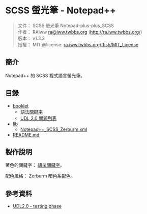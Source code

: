 SCSS 螢光筆 - Notepad++
=======


> 文件： SCSS 螢光筆 Notepad-plus-plus_SCSS<br />
> 作者： RAiww <ra@iww.twbbs.org> (http://ra.iww.twbbs.org/)<br />
> 版本： v1.3.3<br />
> 授權： MIT @license: [ra.iww.twbbs.org/ffish/MIT_License](http://ra.iww.twbbs.org/ffish/MIT_License)



## 簡介

Notepad++ 的 SCSS 程式語言螢光筆。



## 目錄

  * [booklet](booklet)
    * [語法關鍵字](booklet/code_keyword.md)
    * [UDL 2.0 問題列表](booklet/udl20_question_list.md)
  * [lib](lib)
    * [Notepad++_SCSS_Zerburm.xml](lib/Notepad_SCSS_Zerburm.xml)
  * [README.md](README.md)



## 製作說明

著色的關鍵字： [語法關鍵字](booklet/code_keyword.md)。

配色風格： Zerburm 暗色系配色。



## 參考資料

  - [UDL2.0 - testing phase](http://udl20.weebly.com/)

